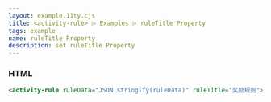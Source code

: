 ```yaml
---
layout: example.11ty.cjs
title: <activity-rule> ⌲ Examples ⌲ ruleTitle Property
tags: example
name: ruleTitle Property
description: set ruleTitle Property
---
```


<activity-rule></activity-rule>
<script>
  const ruleData = {
    ruleMode: 1, // 商品/类目类型： 1 代表类目品牌，2 代表 商品列表
    venderIds: '123', // 活动商家
    brandName: '美的', // 品牌
    categoryName: ['家用电器-大家电-洗衣机'], // 品类
    skuId: '123,456', // 商品
    rebateRuleList: [ // 返利规则
      {
      "purchaseMin": "90,000", // 采购金额最小值
      "purchaseMax": "9,000,000", // 采购金额最大值
      "rebateType": 1, // 返利配额类型： 1 代表百分比，2 代表 固定数额
      "rebateQuota": "20" // 返利值
      },
      {
      "purchaseMin": "9,000,000",
      "purchaseMax": "90,000,000",
      "rebateType": 1,
      "rebateQuota": "22"
      },
      {
      "purchaseMin": "90,000,000",
      "purchaseMax": null,
      "rebateType": 2,
      "rebateQuota": "23"
      }
    ]
  }
  document.querySelector('activity-rule').setAttribute('ruleData', JSON.stringify(ruleData))
  document.querySelector('activity-rule').setAttribute('ruleTitle', '奖励规则')
</script>

<h3>HTML</h3>

```html
<activity-rule ruleData="JSON.stringify(ruleData)" ruleTitle="奖励规则"></activity-rule>
```
